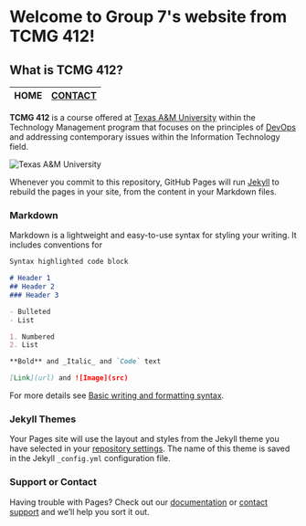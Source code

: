 # Welcome to Group 7's website from TCMG 412!

## What is TCMG 412?

| HOME | [CONTACT](contact.md) |
|  :-: |          :-:          |

**TCMG 412** is a course offered at [Texas A&M University](https://www.tamu.edu/) within the Technology Management program that focuses on the principles of [DevOps](https://aws.amazon.com/devops/what-is-devops/) and addressing contemporary issues within the Information Technology field.

![Texas A&M University](https://engineering.tamu.edu/biomedical/_files/_images/_content-images/tamu-aerial-21Sept2020.jpg)

Whenever you commit to this repository, GitHub Pages will run [Jekyll](https://jekyllrb.com/) to rebuild the pages in your site, from the content in your Markdown files.

### Markdown

Markdown is a lightweight and easy-to-use syntax for styling your writing. It includes conventions for

```markdown
Syntax highlighted code block

# Header 1
## Header 2
### Header 3

- Bulleted
- List

1. Numbered
2. List

**Bold** and _Italic_ and `Code` text

[Link](url) and ![Image](src)
```

For more details see [Basic writing and formatting syntax](https://docs.github.com/en/github/writing-on-github/getting-started-with-writing-and-formatting-on-github/basic-writing-and-formatting-syntax).

### Jekyll Themes

Your Pages site will use the layout and styles from the Jekyll theme you have selected in your [repository settings](https://github.com/tcmg-group-7/project-site/settings/pages). The name of this theme is saved in the Jekyll `_config.yml` configuration file.

### Support or Contact

Having trouble with Pages? Check out our [documentation](https://docs.github.com/categories/github-pages-basics/) or [contact support](https://support.github.com/contact) and we’ll help you sort it out.

